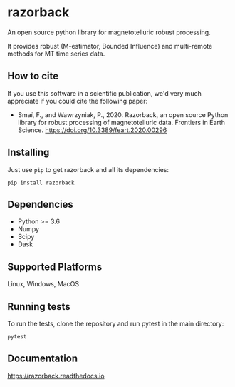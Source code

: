 # razorback

An open source python library for magnetotelluric robust processing.

It provides robust (M-estimator, Bounded Influence) and multi-remote methods for MT time series data.

## How to cite

If you use this software in a scientific publication, we'd very much appreciate if you could cite the following paper:

- Smaï, F., and Wawrzyniak, P., 2020.
Razorback, an open source Python library for robust processing of magnetotelluric data.
Frontiers in Earth Science.
https://doi.org/10.3389/feart.2020.00296

## Installing

Just use `pip` to get razorback and all its dependencies:
```
pip install razorback
```

## Dependencies

- Python >= 3.6
- Numpy
- Scipy
- Dask

## Supported Platforms
Linux, Windows, MacOS

## Running tests

To run the tests, clone the repository and run pytest in the main directory:
```
pytest
```

## Documentation
<https://razorback.readthedocs.io>
